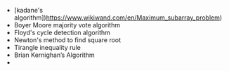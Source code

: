 - [kadane's algorithm])https://www.wikiwand.com/en/Maximum_subarray_problem)
- Boyer Moore majority vote algorithm
- Floyd's cycle detection algorithm
- Newton's method to find square root
- Tirangle inequality rule
- Brian Kernighan’s Algorithm
- 